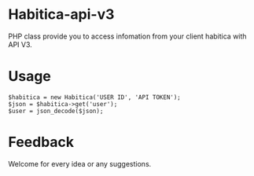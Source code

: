 # Habitica-api-v3
PHP class provide you to access infomation from your client habitica with API V3.

# Usage
```
$habitica = new Habitica('USER ID', 'API TOKEN');
$json = $habitica->get('user');
$user = json_decode($json);
```
# Feedback
Welcome for every idea or any suggestions.
